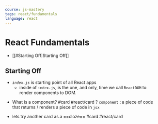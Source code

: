 ```yaml
---
course: js-mastery
tags: react/fundamentals
language: react
---
```


# React Fundamentals

- [[#Starting Off|Starting Off]]



## Starting Off

- *`index.js`* is starting point of all React apps
	- inside of `index.js`, is the one, and only, time we call `ReactDOM` to render components to DOM.

* What is a component?  #card #react/card
?
`component` : a piece of code that returns / renders a piece of code in `jsx` 
<!--SR:!2022-08-19,1,130-->


- lets try another card as a ==cloze==  #card #react/card 
<!--SR:!2022-08-19,1,130-->
